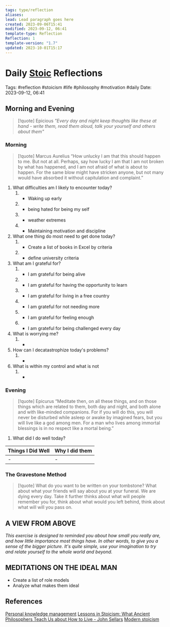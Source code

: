 ```yaml
---
tags: type/reflection
aliases: 
lead: Lead paragraph goes here
created: 2023-09-06T15:41
modified: 2023-09-12, 06:41
template-type: Reflection
Reflection: 1
template-version: "1.7"
updated: 2023-10-01T15:17
---
```


# Daily [Stoic](Stoicism.md) Reflections

Tags:  #reflection #stoicism #life #philosophy #motivation #daily 
Date: 2023-09-12, 06:41

## Morning and Evening

> [!quote] Epicious 
> _"Every day and night keep thoughts like these at hand - write them, 
> read them aloud, talk your yourself and others about them"_


### Morning

> [!quote] Marcus Aurelius
> “How unlucky I am that this should happen to me. But not at all. Perhaps, say 
> how lucky I am that I am not broken by what has happened, and I am not 
> afraid  of what is about to happen. For the same blow might have stricken 
> anyone, but not many would have absorbed it without capitulation 
> and complaint.”

1. What difficulties am I likely to encounter today?
	1. - Waking up early 
	2. - being hated for being my self
	3. - weather extremes
	4. - Maintaining motivation and discipline 
2. What one thing do most need to get done today?
	1. - Create a list of books in Excel by criteria 
	2. - define university criteria 
3. What am I grateful for?
	1. - I am grateful for being alive 
	2. - I am grateful for having the opportunity to learn 
	3. - I am grateful for living in a free country 
	4. - I am grateful for not needing more
	5. - I am grateful for feeling enough 
	6. - I am grateful for being challenged every day 
4. What is worrying me?
	1. -
5. How can I decatastrophize today's problems?
	1. -
6. What is within my control and what is not
	1. -

### Evening

> [!quote]  Epicurus
> “Meditate then, on all these things, and on those things which are related 
> to them, both day and night, and both alone and with like-minded 
> companions. For if you will do this, you will never be disturbed while 
> asleep or awake by imagined fears, but you will live like a god among 
> men. For a man who lives among immortal blessings is in no respect 
> like a mortal being.”

1. What did I do well today?

| Things I Did Well | Why I did them |
| ------------------- | ---------------- |
| -                 | -              |

### The Gravestone Method

> [!quote]
> What do you want to be written on your tombstone? What about what your friends will say about you at your funeral. We are dying every day. Take it further thinks about what will people remember you for, think about what would you left behind, think about what will will you pass on.

## A VIEW FROM ABOVE

_This exercise is designed to reminded you about how small you really are, and how little importance most things have. In other words, to give you a sense of the bigger picture. It's quite simple, use your imagination to try and relate yourself to the whole world and beyond._

## MEDITATIONS ON THE IDEAL MAN

- Create a list of role models 
- Analyze what makes them ideal 

## References

[Personal knowledge management](Personal%20knowledge%20management.md)
[Lessons in Stoicism: What Ancient Philosophers Teach Us about How to Live - John Sellars](https://books.google.cz/books/about/Lessons_in_Stoicism.html?id=ky84zQEACAAJ&redir_esc=y)
[Modern stoicism](https://modernstoicism.com/)


